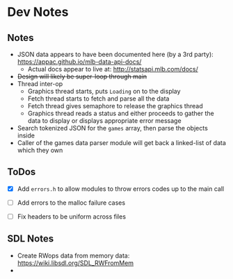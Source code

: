 # Dev Notes


## Notes

* JSON data appears to have been documented here (by a 3rd party): https://appac.github.io/mlb-data-api-docs/
  * Actual docs appear to live at: http://statsapi.mlb.com/docs/
* ~~Design will likely be super-loop through main~~
* Thread inter-op
  * Graphics thread starts, puts `Loading` on to the display
  * Fetch thread starts to fetch and parse all the data
  * Fetch thread gives semaphore to release the graphics thread
  * Graphics thread reads a status and either proceeds to gather the data to display or displays appropriate error message
* Search tokenized JSON for the `games` array, then parse the objects inside
* Caller of the games data parser module will get back a linked-list of data which they own

## ToDos

* [x] Add `errors.h` to allow modules to throw errors codes up to the main call
* [ ] Add errors to the malloc failure cases
* [ ] Fix headers to be uniform across files


## SDL Notes

* Create RWops data from memory data: https://wiki.libsdl.org/SDL_RWFromMem
*
